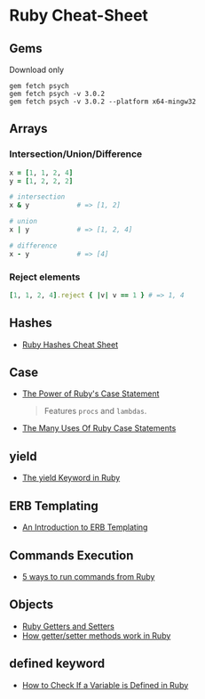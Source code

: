 # Ruby Cheat-Sheet

## Gems

Download only

```shell
gem fetch psych
gem fetch psych -v 3.0.2
gem fetch psych -v 3.0.2 --platform x64-mingw32
```

## Arrays

### Intersection/Union/Difference

```ruby
x = [1, 1, 2, 4]
y = [1, 2, 2, 2]

# intersection
x & y            # => [1, 2]

# union
x | y            # => [1, 2, 4]

# difference
x - y            # => [4]
```

### Reject elements

```ruby
[1, 1, 2, 4].reject { |v| v == 1 } # => 1, 4
```

## Hashes

- [Ruby Hashes Cheat Sheet](https://www.shortcutfoo.com/app/dojos/ruby-hashes/cheatsheet)

## Case

- [The Power of Ruby's Case Statement](http://blog.molawson.com/the-power-of-ruby-s-case-statement)
  > Features `procs` and `lambdas`.
- [The Many Uses Of Ruby Case Statements](https://www.rubyguides.com/2015/10/ruby-case/)

## yield

- [The yield Keyword in Ruby](https://medium.com/rubycademy/the-yield-keyword-603a850b8921)

## ERB Templating

- [An Introduction to ERB Templating](https://www.stuartellis.name/articles/erb/)

## Commands Execution

- [5 ways to run commands from Ruby](https://mentalized.net/journal/2010/03/08/5-ways-to-run-commands-from-ruby/)

## Objects

- [Ruby Getters and Setters](https://dev.to/ksato1995/ruby-getters-and-setters-1p30)
- [How getter/setter methods work in Ruby](https://medium.com/@rondwalker22/how-getter-setter-methods-work-in-ruby-c5f5da07f99)

## defined keyword

- [How to Check If a Variable is Defined in Ruby](https://www.rubyguides.com/2018/10/defined-keyword/)
